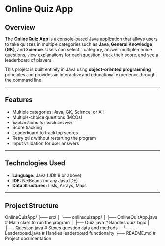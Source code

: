 # Online Quiz App

## Overview
The **Online Quiz App** is a console-based Java application that allows users to take quizzes in multiple categories such as **Java**, **General Knowledge (GK)**, and **Science**. Users can select a category, answer multiple-choice questions, view explanations for each question, track their score, and see a leaderboard of players.

This project is built entirely in Java using **object-oriented programming** principles and provides an interactive and educational experience through the command line.

---

## Features
- Multiple categories: Java, GK, Science, or All
- Multiple-choice questions (MCQs)
- Explanations for each answer
- Score tracking
- Leaderboard to track top scores
- Retry quiz without restarting the program
- Input validation for user answers

---

## Technologies Used
- **Language:** Java (JDK 8 or above)
- **IDE:** NetBeans (or any Java IDE)
- **Data Structures:** Lists, Arrays, Maps

---

## Project Structure
OnlineQuizApp/
├── src/
│ └── onlinequizapp/
│ ├── OnlineQuizApp.java # Main class to run the program
│ ├── Quiz.java # Handles quiz logic
│ ├── Question.java # Stores question data and methods
│ └── Leaderboard.java # Handles leaderboard functionality
├── README.md # Project documentation

